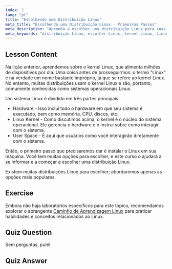 ```yaml
---
index: 2
lang: "pt"
title: "Escolhendo uma Distribuição Linux"
meta_title: "Escolhendo uma Distribuição Linux - Primeiros Passos"
meta_description: "Aprenda a escolher uma distribuição Linux para suas necessidades. Explore opções populares e entenda o kernel, hardware e espaço do usuário. Comece sua jornada Linux!"
meta_keywords: "distribuição Linux, escolher Linux, kernel Linux, Linux para iniciantes, guia Linux, instalar Linux, tutorial Linux"
---
```


## Lesson Content

Na lição anterior, aprendemos sobre o kernel Linux, que alimenta milhões de dispositivos por dia. Uma coisa antes de prosseguirmos: o termo "Linux" é na verdade um nome bastante impróprio, já que se refere ao kernel Linux. No entanto, muitas distribuições usam o kernel Linux e são, portanto, comumente conhecidas como sistemas operacionais Linux.

Um sistema Linux é dividido em três partes principais:

- Hardware - Isso inclui todo o hardware em que seu sistema é executado, bem como memória, CPU, discos, etc.
- Linux Kernel - Como discutimos acima, o kernel é o núcleo do sistema operacional. Ele gerencia o hardware e o instrui sobre como interagir com o sistema.
- User Space - É aqui que usuários como você interagirão diretamente com o sistema.

Então, o primeiro passo que precisaremos dar é instalar o Linux em sua máquina. Você tem muitas opções para escolher, e este curso o ajudará a se informar e a começar a escolher uma distribuição Linux.

Existem muitas distribuições Linux para escolher; abordaremos apenas as opções mais populares.

## Exercise

Embora não haja laboratórios específicos para este tópico, recomendamos explorar o abrangente [Caminho de Aprendizagem Linux](https://labex.io/pt/learn/linux) para praticar habilidades e conceitos relacionados ao Linux.

## Quiz Question

Sem perguntas, pule!

## Quiz Answer